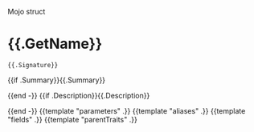Mojo struct

# {{.GetName}}

```mojo
{{.Signature}}
```

{{if .Summary}}{{.Summary}}

{{end -}}
{{if .Description}}{{.Description}}

{{end -}}
{{template "parameters" .}}
{{template "aliases" .}}
{{template "fields" .}}
{{template "parentTraits" .}}
